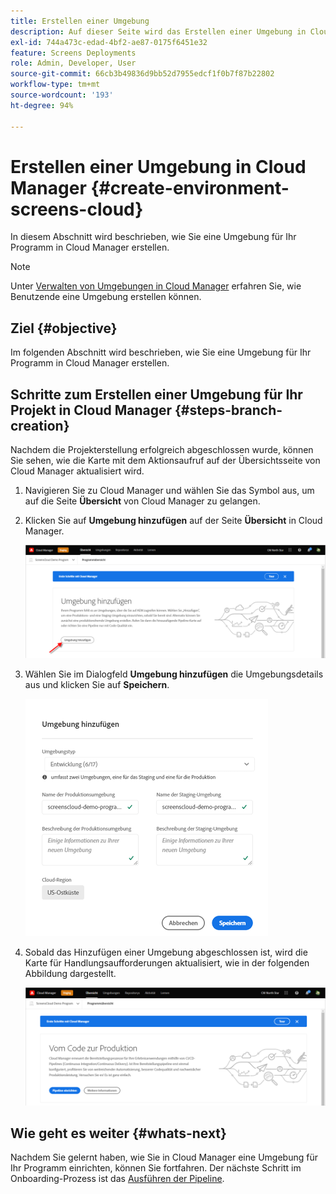 ```yaml
---
title: Erstellen einer Umgebung
description: Auf dieser Seite wird das Erstellen einer Umgebung in Cloud Manager für Screens as a Cloud Service beschrieben.
exl-id: 744a473c-edad-4bf2-ae87-0175f6451e32
feature: Screens Deployments
role: Admin, Developer, User
source-git-commit: 66cb3b49836d9bb52d7955edcf1f0b7f87b22802
workflow-type: tm+mt
source-wordcount: '193'
ht-degree: 94%

---
```


# Erstellen einer Umgebung in Cloud Manager {#create-environment-screens-cloud}

In diesem Abschnitt wird beschrieben, wie Sie eine Umgebung für Ihr Programm in Cloud Manager erstellen.

>[!NOTE]
>Unter [Verwalten von Umgebungen in Cloud Manager](https://experienceleague.adobe.com/docs/experience-manager-cloud-service/content/implementing/using-cloud-manager/manage-environments.html?lang=de) erfahren Sie, wie Benutzende eine Umgebung erstellen können.

## Ziel {#objective}

Im folgenden Abschnitt wird beschrieben, wie Sie eine Umgebung für Ihr Programm in Cloud Manager erstellen.

## Schritte zum Erstellen einer Umgebung für Ihr Projekt in Cloud Manager {#steps-branch-creation}

Nachdem die Projekterstellung erfolgreich abgeschlossen wurde, können Sie sehen, wie die Karte mit dem Aktionsaufruf auf der Übersichtsseite von Cloud Manager aktualisiert wird.

1. Navigieren Sie zu Cloud Manager und wählen Sie das Symbol aus, um auf die Seite **Übersicht** von Cloud Manager zu gelangen.

1. Klicken Sie auf **Umgebung hinzufügen** auf der Seite **Übersicht** in Cloud Manager.

   ![Bild](/help/screens-cloud/assets/onboarding/add-environ1.png)

1. Wählen Sie im Dialogfeld **Umgebung hinzufügen** die Umgebungsdetails aus und klicken Sie auf **Speichern**.

   ![Bild](/help/screens-cloud/assets/onboarding/add-environ2.png)

1. Sobald das Hinzufügen einer Umgebung abgeschlossen ist, wird die Karte für Handlungsaufforderungen aktualisiert, wie in der folgenden Abbildung dargestellt.

   ![image](/help/screens-cloud/assets/onboarding/add-environ3a.png)

## Wie geht es weiter {#whats-next}

Nachdem Sie gelernt haben, wie Sie in Cloud Manager eine Umgebung für Ihr Programm einrichten, können Sie fortfahren. Der nächste Schritt im Onboarding-Prozess ist das [Ausführen der Pipeline](/help/screens-cloud/onboarding-screens-cloud/running-a-pipeline.md).
